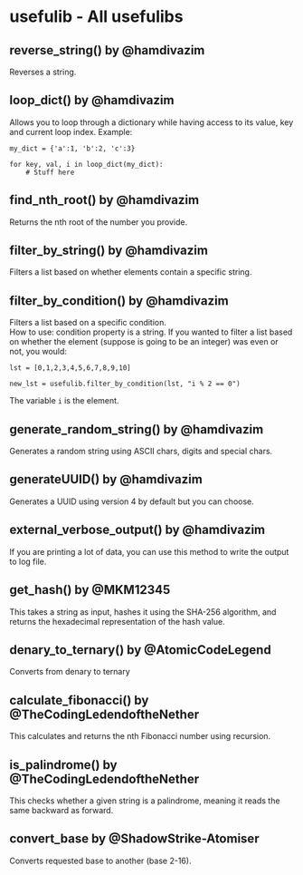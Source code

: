 # usefulib - All usefulibs

## reverse_string() by @hamdivazim
Reverses a string.

## loop_dict() by @hamdivazim
Allows you to loop through a dictionary while having access to its value, key and current loop index.
Example:
```
my_dict = {'a':1, 'b':2, 'c':3}

for key, val, i in loop_dict(my_dict):
    # Stuff here
```

## find_nth_root() by @hamdivazim
Returns the nth root of the number you provide.

## filter_by_string() by @hamdivazim
Filters a list based on whether elements contain a specific string.

## filter_by_condition() by @hamdivazim
Filters a list based on a specific condition.<br>
How to use:
condition property is a string. If you wanted to filter a list based on whether the element (suppose is going to be an integer) was even or not, you would:

```
lst = [0,1,2,3,4,5,6,7,8,9,10]

new_lst = usefulib.filter_by_condition(lst, "i % 2 == 0")
```
The variable `i` is the element.

## generate_random_string() by @hamdivazim
Generates a random string using ASCII chars, digits and special chars.

## generateUUID() by @hamdivazim
Generates a UUID using version 4 by default but you can choose.

## external_verbose_output() by @hamdivazim
If you are printing a lot of data, you can use this method to write the output to log file.
## get_hash() by @MKM12345
This takes a string as input, hashes it using the SHA-256 algorithm, and returns the hexadecimal representation of the hash value.

## denary_to_ternary() by @AtomicCodeLegend
Converts from denary to ternary
## calculate_fibonacci() by @TheCodingLedendoftheNether
This calculates and returns the nth Fibonacci number using recursion.
## is_palindrome() by @TheCodingLedendoftheNether
This checks whether a given string is a palindrome, meaning it reads the same backward as forward.
## convert_base by @ShadowStrike-Atomiser
Converts requested base to another (base 2-16).

